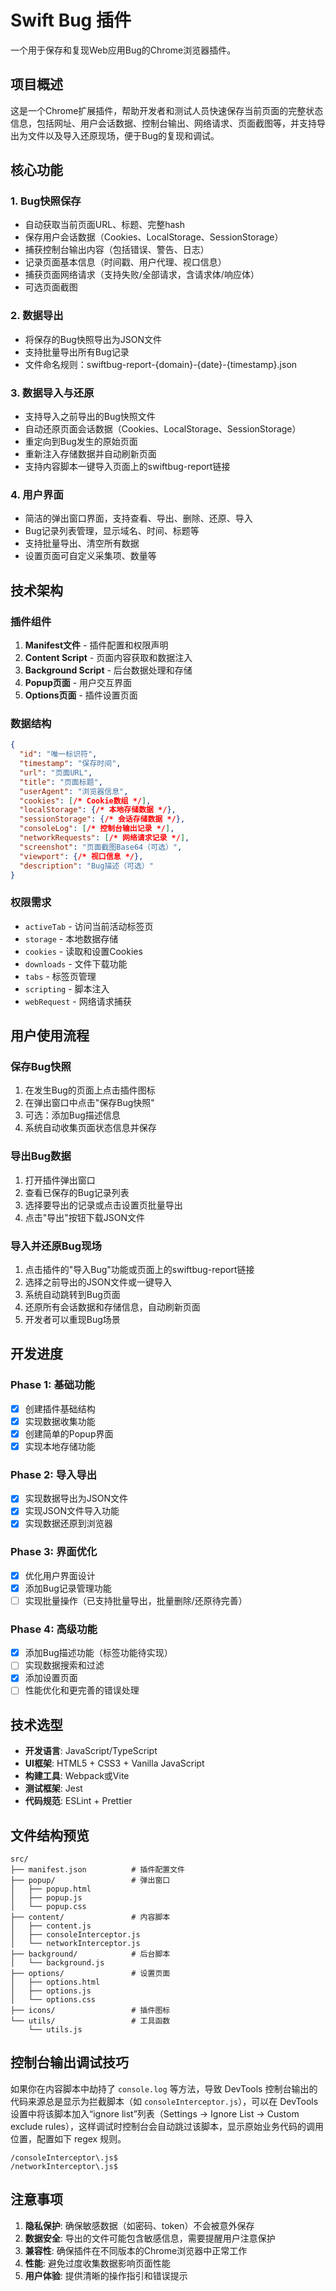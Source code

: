 # Swift Bug 插件

一个用于保存和复现Web应用Bug的Chrome浏览器插件。

## 项目概述

这是一个Chrome扩展插件，帮助开发者和测试人员快速保存当前页面的完整状态信息，包括网址、用户会话数据、控制台输出、网络请求、页面截图等，并支持导出为文件以及导入还原现场，便于Bug的复现和调试。

## 核心功能

### 1. Bug快照保存
- 自动获取当前页面URL、标题、完整hash
- 保存用户会话数据（Cookies、LocalStorage、SessionStorage）
- 捕获控制台输出内容（包括错误、警告、日志）
- 记录页面基本信息（时间戳、用户代理、视口信息）
- 捕获页面网络请求（支持失败/全部请求，含请求体/响应体）
- 可选页面截图

### 2. 数据导出
- 将保存的Bug快照导出为JSON文件
- 支持批量导出所有Bug记录
- 文件命名规则：swiftbug-report-{domain}-{date}-{timestamp}.json

### 3. 数据导入与还原
- 支持导入之前导出的Bug快照文件
- 自动还原页面会话数据（Cookies、LocalStorage、SessionStorage）
- 重定向到Bug发生的原始页面
- 重新注入存储数据并自动刷新页面
- 支持内容脚本一键导入页面上的swiftbug-report链接

### 4. 用户界面
- 简洁的弹出窗口界面，支持查看、导出、删除、还原、导入
- Bug记录列表管理，显示域名、时间、标题等
- 支持批量导出、清空所有数据
- 设置页面可自定义采集项、数量等

## 技术架构

### 插件组件
1. **Manifest文件** - 插件配置和权限声明
2. **Content Script** - 页面内容获取和数据注入
3. **Background Script** - 后台数据处理和存储
4. **Popup页面** - 用户交互界面
5. **Options页面** - 插件设置页面

### 数据结构
```json
{
  "id": "唯一标识符",
  "timestamp": "保存时间",
  "url": "页面URL",
  "title": "页面标题",
  "userAgent": "浏览器信息",
  "cookies": [/* Cookie数组 */],
  "localStorage": {/* 本地存储数据 */},
  "sessionStorage": {/* 会话存储数据 */},
  "consoleLog": [/* 控制台输出记录 */],
  "networkRequests": [/* 网络请求记录 */],
  "screenshot": "页面截图Base64（可选）",
  "viewport": {/* 视口信息 */},
  "description": "Bug描述（可选）"
}
```

### 权限需求
- `activeTab` - 访问当前活动标签页
- `storage` - 本地数据存储
- `cookies` - 读取和设置Cookies
- `downloads` - 文件下载功能
- `tabs` - 标签页管理
- `scripting` - 脚本注入
- `webRequest` - 网络请求捕获

## 用户使用流程

### 保存Bug快照
1. 在发生Bug的页面上点击插件图标
2. 在弹出窗口中点击"保存Bug快照"
3. 可选：添加Bug描述信息
4. 系统自动收集页面状态信息并保存

### 导出Bug数据
1. 打开插件弹出窗口
2. 查看已保存的Bug记录列表
3. 选择要导出的记录或点击设置页批量导出
4. 点击"导出"按钮下载JSON文件

### 导入并还原Bug现场
1. 点击插件的"导入Bug"功能或页面上的swiftbug-report链接
2. 选择之前导出的JSON文件或一键导入
3. 系统自动跳转到Bug页面
4. 还原所有会话数据和存储信息，自动刷新页面
5. 开发者可以重现Bug场景

## 开发进度

### Phase 1: 基础功能
- [x] 创建插件基础结构
- [x] 实现数据收集功能
- [x] 创建简单的Popup界面
- [x] 实现本地存储功能

### Phase 2: 导入导出
- [x] 实现数据导出为JSON文件
- [x] 实现JSON文件导入功能
- [x] 实现数据还原到浏览器

### Phase 3: 界面优化
- [x] 优化用户界面设计
- [x] 添加Bug记录管理功能
- [ ] 实现批量操作（已支持批量导出，批量删除/还原待完善）

### Phase 4: 高级功能
- [x] 添加Bug描述功能（标签功能待实现）
- [ ] 实现数据搜索和过滤
- [x] 添加设置页面
- [ ] 性能优化和更完善的错误处理

## 技术选型

- **开发语言**: JavaScript/TypeScript
- **UI框架**: HTML5 + CSS3 + Vanilla JavaScript
- **构建工具**: Webpack或Vite
- **测试框架**: Jest
- **代码规范**: ESLint + Prettier

## 文件结构预览
```
src/
├── manifest.json          # 插件配置文件
├── popup/                 # 弹出窗口
│   ├── popup.html
│   ├── popup.js
│   └── popup.css
├── content/               # 内容脚本
│   ├── content.js
│   ├── consoleInterceptor.js
│   └── networkInterceptor.js
├── background/            # 后台脚本
│   └── background.js
├── options/               # 设置页面
│   ├── options.html
│   ├── options.js
│   └── options.css
├── icons/                 # 插件图标
└── utils/                 # 工具函数
    └── utils.js
```

## 控制台输出调试技巧

如果你在内容脚本中劫持了 `console.log` 等方法，导致 DevTools 控制台输出的代码来源总是显示为拦截脚本（如 `consoleInterceptor.js`），可以在 DevTools 设置中将该脚本加入“ignore list”列表（Settings → Ignore List → Custom exclude rules），这样调试时控制台会自动跳过该脚本，显示原始业务代码的调用位置，配置如下 regex 规则。

```
/consoleInterceptor\.js$
/networkInterceptor\.js$
```

## 注意事项

1. **隐私保护**: 确保敏感数据（如密码、token）不会被意外保存
2. **数据安全**: 导出的文件可能包含敏感信息，需要提醒用户注意保护
3. **兼容性**: 确保插件在不同版本的Chrome浏览器中正常工作
4. **性能**: 避免过度收集数据影响页面性能
5. **用户体验**: 提供清晰的操作指引和错误提示
